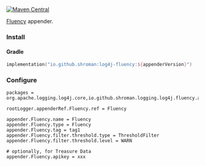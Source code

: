 [![Maven Central](https://img.shields.io/maven-central/v/io.github.shroman/log4j-fluency.svg?label=Maven%20Central)](https://search.maven.org/search?q=g:%22io.github.shroman%22%20AND%20a:%22log4j-fluency%22)

[Fluency](https://github.com/komamitsu/fluency) appender.

### Install

#### Gradle

```kotlin
implementation("io.github.shroman:log4j-fluency:${appenderVersion}")
```

### Configure

```
packages = org.apache.logging.log4j.core,io.github.shroman.logging.log4j.fluency.appender

rootLogger.appenderRef.Fluency.ref = Fluency

appender.Fluency.name = Fluency
appender.Fluency.type = Fluency
appender.Fluency.tag = tag1
appender.Fluency.filter.threshold.type = ThresholdFilter
appender.Fluency.filter.threshold.level = WARN

# optionally, for Treasure Data
appender.Fluency.apikey = xxx
```
